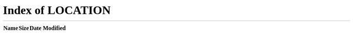 



<!DOCTYPE html>
<html lang="en" >

<head>

	
	<script>
window.ts_endpoint_url = "https:\/\/slack.com\/beacon\/timing";

(function(e) {
	var n=Date.now?Date.now():+new Date,r=e.performance||{},t=[],a={},i=function(e,n){for(var r=0,a=t.length,i=[];a>r;r++)t[r][e]==n&&i.push(t[r]);return i},o=function(e,n){for(var r,a=t.length;a--;)r=t[a],r.entryType!=e||void 0!==n&&r.name!=n||t.splice(a,1)};r.now||(r.now=r.webkitNow||r.mozNow||r.msNow||function(){return(Date.now?Date.now():+new Date)-n}),r.mark||(r.mark=r.webkitMark||function(e){var n={name:e,entryType:"mark",startTime:r.now(),duration:0};t.push(n),a[e]=n}),r.measure||(r.measure=r.webkitMeasure||function(e,n,r){n=a[n].startTime,r=a[r].startTime,t.push({name:e,entryType:"measure",startTime:n,duration:r-n})}),r.getEntriesByType||(r.getEntriesByType=r.webkitGetEntriesByType||function(e){return i("entryType",e)}),r.getEntriesByName||(r.getEntriesByName=r.webkitGetEntriesByName||function(e){return i("name",e)}),r.clearMarks||(r.clearMarks=r.webkitClearMarks||function(e){o("mark",e)}),r.clearMeasures||(r.clearMeasures=r.webkitClearMeasures||function(e){o("measure",e)}),e.performance=r,"function"==typeof define&&(define.amd||define.ajs)&&define("performance",[],function(){return r}) // eslint-disable-line
})(window);

</script>
<script>;(function() {

'use strict';


window.TSMark = function(mark_label) {
	if (!window.performance || !window.performance.mark) return;
	performance.mark(mark_label);
};
window.TSMark('start_load');


window.TSMeasureAndBeacon = function(measure_label, start_mark_label) {
	if (start_mark_label === 'start_nav' && window.performance && window.performance.timing) {
		window.TSBeacon(measure_label, (new Date()).getTime() - performance.timing.navigationStart);
		return;
	}
	if (!window.performance || !window.performance.mark || !window.performance.measure) return;
	performance.mark(start_mark_label + '_end');
	try {
		performance.measure(measure_label, start_mark_label, start_mark_label + '_end');
		window.TSBeacon(measure_label, performance.getEntriesByName(measure_label)[0].duration);
	} catch(e) { return; }
};


window.TSBeacon = function(label, value) {
	var endpoint_url = window.ts_endpoint_url || 'https://slack.com/beacon/timing';
	(new Image()).src = endpoint_url + '?data=' + encodeURIComponent(label + ':' + value);
};

})();
</script>
 

<script>
window.TSMark('step_load');
</script>	<noscript><meta http-equiv="refresh" content="0; URL=/?redir=%2Ffiles-pri%2FT3D6U95CL-F3DMGB6FJ%2FREADME.md&amp;nojsmode=1" /></noscript>
<script>(function() {
        'use strict';

	var start_time = Date.now();
	var logs = [];
	var connecting = true;
	var ever_connected = false;
	var log_namespace;

	var logWorker = function(ob) {
		var log_str = ob.secs+' start_label:'+ob.start_label+' measure_label:'+ob.measure_label+' description:'+ob.description;

		if (TS.metrics.getLatestMark(ob.start_label)) {
			TS.metrics.measure(ob.measure_label, ob.start_label);
			TS.log(88, log_str);

			if (ob.do_reset) {
				window.TSMark(ob.start_label);
			}
		} else {
			TS.maybeWarn(88, 'not timing: '+log_str);
		}
	}

	var log = function(k, description) {
		var secs = (Date.now()-start_time)/1000;

		logs.push({
			k: k,
			d: description,
			t: secs,
			c: !!connecting
		})

		if (!window.boot_data) return;
		if (!window.TS) return;
		if (!TS.metrics) return;
		if (!connecting) return;

		
		log_namespace = log_namespace || (function() {
			if (boot_data.app == 'client') return 'client';
			if (boot_data.app == 'space') return 'post';
			if (boot_data.app == 'api') return 'apisite';
			if (boot_data.app == 'mobile') return 'mobileweb';
			if (boot_data.app == 'web' || boot_data.app == 'oauth') return 'web';
			return 'unknown';
		})();

		var modifier = (TS.boot_data.feature_no_rollups) ? '_no_rollups' : '';

		logWorker({
			k: k,
			secs: secs,
			description: description,
			start_label: ever_connected ? 'start_reconnect' : 'start_load',
			measure_label: 'v2_'+log_namespace+modifier+(ever_connected ? '_reconnect__' : '_load__')+k,
			do_reset: false,
		});
	}

	var setConnecting = function(val) {
		val = !!val;
		if (val == connecting) return;

		if (val) {
			log('start');
			if (ever_connected) {
				
				window.TSMark('start_reconnect');
				window.TSMark('step_reconnect');
				window.TSMark('step_load');
			}

			connecting = val;
			log('start');
		} else {
			log('over');
			ever_connected = true;
			connecting = val;
		}
	}

	window.TSConnLogger = {
		log: log,
		logs: logs,
		start_time: start_time,
		setConnecting: setConnecting
	}
})();</script>

<script type="text/javascript">
if(self!==top)window.document.write("\u003Cstyle>body * {display:none !important;}\u003C\/style>\u003Ca href=\"#\" onclick="+
"\"top.location.href=window.location.href\" style=\"display:block !important;padding:10px\">Go to Slack.com\u003C\/a>");

(function() {
	var timer;
	if (self !== top) {
		timer = window.setInterval(function() {
			if (window.$) {
				try {
					$('#page').remove();
					$('#client-ui').remove();
					window.TS = null;
					window.clearInterval(timer);
				} catch(e) {}
			}
		}, 200);
	}
}());

</script>

<script>(function() {
        'use strict';

        window.callSlackAPIUnauthed = function(method, args, callback) {
                var timestamp = Date.now() / 1000;  
                var version = (window.TS && TS.boot_data) ? TS.boot_data.version_uid.substring(0, 8) : 'noversion';
                var url = '/api/' + method + '?_x_id=' + version + '-' + timestamp;
                var req = new XMLHttpRequest();

                req.onreadystatechange = function() {
                        if (req.readyState == 4) {
                                req.onreadystatechange = null;
                                var obj;

                                if (req.status == 200 || req.status == 429) {
                                        try {
                                                obj = JSON.parse(req.responseText);
                                        } catch (err) {
                                                console.warn('unable to do anything with api rsp');
                                        }
                                }

                                obj = obj || {
                                        ok: false
                                }

                                callback(obj.ok, obj, args);
                        }
                }

                var async = true;
                req.open('POST', url, async);

                var form_data = new FormData();
                var has_data = false;
                Object.keys(args).map(function(k) {
                        if (k[0] === '_') return;
                        form_data.append(k, args[k]);
                        has_data = true;
                });

                if (has_data) {
                        req.send(form_data);
                } else {
                        req.send();
                }
        }
})();</script>

						
	
		<script>
			if (window.location.host == 'slack.com' && window.location.search.indexOf('story') < 0) {
				document.cookie = '__cvo_skip_doc=' + escape(document.URL) + '|' + escape(document.referrer) + ';path=/';
			}
		</script>
	

		<script type="text/javascript">
		
		try {
			if(window.location.hash && !window.location.hash.match(/^(#?[a-zA-Z0-9_]*)$/)) {
				window.location.hash = '';
			}
		} catch(e) {}
		
	</script>

	<script type="text/javascript">
				(function(i,s,o,g,r,a,m){i['GoogleAnalyticsObject']=r;i[r]=i[r]||function(){
		(i[r].q=i[r].q||[]).push(arguments)},i[r].l=1*new Date();a=s.createElement(o),
		m=s.getElementsByTagName(o)[0];a.async=1;a.src=g;m.parentNode.insertBefore(a,m)
		})(window,document,'script','//www.google-analytics.com/analytics.js','ga');
		ga('create', "UA-106458-17", 'slack.com');

		
			window.optimizely = [];
		
		
		ga('send', 'pageview');
	
		(function(e,c,b,f,d,g,a){e.SlackBeaconObject=d;
		e[d]=e[d]||function(){(e[d].q=e[d].q||[]).push([1*new Date(),arguments])};
		e[d].l=1*new Date();g=c.createElement(b);a=c.getElementsByTagName(b)[0];
		g.async=1;g.src=f;a.parentNode.insertBefore(g,a)
		})(window,document,"script","https://a.slack-edge.com/4e6c/js/libs/slack_beacon.js","sb");
		sb('set', 'token', '3307f436963e02d4f9eb85ce5159744c');

				sb('track', 'pageview');

		function track(a){ga('send','event','web',a);sb('track',a);}

	</script>



<script type='text/javascript'>
	
	/* safety stub */
	window.mixpanel = {
		track: function() {},
		track_links: function() {},
		track_forms: function() {}
	};

	function mixpanel_track(){}
	function mixpanel_track_forms(){}
	function mixpanel_track_links(){}
	
</script>
	
	<meta name="referrer" content="no-referrer">
		<meta name="superfish" content="nofish">

	<script type="text/javascript">



var TS_last_log_date = null;
var TSMakeLogDate = function() {
	var date = new Date();

	var y = date.getFullYear();
	var mo = date.getMonth()+1;
	var d = date.getDate();

	var time = {
	  h: date.getHours(),
	  mi: date.getMinutes(),
	  s: date.getSeconds(),
	  ms: date.getMilliseconds()
	};

	Object.keys(time).map(function(moment, index) {
		if (moment == 'ms') {
			if (time[moment] < 10) {
				time[moment] = time[moment]+'00';
			} else if (time[moment] < 100) {
				time[moment] = time[moment]+'0';
			}
		} else if (time[moment] < 10) {
			time[moment] = '0' + time[moment];
		}
	});

	var str = y + '/' + mo + '/' + d + ' ' + time.h + ':' + time.mi + ':' + time.s + '.' + time.ms;
	if (TS_last_log_date) {
		var diff = date-TS_last_log_date;
		//str+= ' ('+diff+'ms)';
	}
	TS_last_log_date = date;
	return str+' ';
}

var parseDeepLinkRequest = function(code) {
	var m = code.match(/"id":"([CDG][A-Z0-9]{8})"/);
	var id = m ? m[1] : null;

	m = code.match(/"team":"(T[A-Z0-9]{8})"/);
	var team = m ? m[1] : null;

	m = code.match(/"message":"([0-9]+\.[0-9]+)"/);
	var message = m ? m[1] : null;

	return { id: id, team: team, message: message };
}

if ('rendererEvalAsync' in window) {
	var origRendererEvalAsync = window.rendererEvalAsync;
	window.rendererEvalAsync = function(blob) {
		try {
			var data = JSON.parse(decodeURIComponent(atob(blob)));
			if (data.code.match(/handleDeepLink/)) {
				var request = parseDeepLinkRequest(data.code);
				if (!request.id || !request.team || !request.message) return;

				request.cmd = 'channel';
				TSSSB.handleDeepLinkWithArgs(JSON.stringify(request));
				return;
			} else {
				origRendererEvalAsync(blob);
			}
		} catch (e) {
		}
	}
}
</script>



<script type="text/javascript">

	var TSSSB = {
		call: function() {
			return false;
		}
	};

</script>
<script>TSSSB.env = (function() {
	'use strict';

	var v = {
		win_ssb_version: null,
		win_ssb_version_minor: null,
		mac_ssb_version: null,
		mac_ssb_version_minor: null,
		mac_ssb_build: null,
		lin_ssb_version: null,
		lin_ssb_version_minor: null,
		desktop_app_version: null
	};

	var is_win = (navigator.appVersion.indexOf("Windows") !== -1);
	var is_lin = (navigator.appVersion.indexOf("Linux") !== -1);
	var is_mac = !!(navigator.userAgent.match(/(OS X)/g));

	if (navigator.userAgent.match(/(Slack_SSB)/g) || navigator.userAgent.match(/(Slack_WINSSB)/g)) {
		
		var parts = navigator.userAgent.split('/');
		var version_str = parts[parts.length-1];
		var version_float = parseFloat(version_str);
		var version_parts = version_str.split('.');
		var version_minor = (version_parts.length == 3) ? parseInt(version_parts[2]) : 0;

		if (navigator.userAgent.match(/(AtomShell)/g)) {
			
			if (is_lin) {
				v.lin_ssb_version = version_float;
				v.lin_ssb_version_minor = version_minor;
			} else if (is_win) {
				v.win_ssb_version = version_float;
				v.win_ssb_version_minor = version_minor;
			} else if (is_mac) {
				v.mac_ssb_version = version_float;
				v.mac_ssb_version_minor = version_minor;
			}

			if (version_parts.length >= 3) {
				v.desktop_app_version = {
					major: parseInt(version_parts[0]),
					minor: parseInt(version_parts[1]),
					patch: parseInt(version_parts[2])
				}
			}
		} else {
			
			v.mac_ssb_version = version_float;
			v.mac_ssb_version_minor = version_minor;

			
			
			var app_ver = window.macgap && macgap.app && macgap.app.buildVersion && macgap.app.buildVersion();
			var matches = String(app_ver).match(/(?:\()(.*)(?:\))/);
			v.mac_ssb_build = (matches && matches.length == 2) ? parseInt(matches[1] || 0) : 0;
		}
	}

	return v;
})();
</script>


	<script type="text/javascript">
		
		var was_TS = window.TS;
		delete window.TS;
		TSSSB.call('didFinishLoading');
		if (was_TS) window.TS = was_TS;
	</script>
	    <title>Slack</title>
    <meta name="author" content="Slack">
    <meta name="robots" content="noindex,nofollow">

	
		
	
	
					
	
				
	
																
	
	
	
	
	
			<!-- output_css "core" -->
    <link href="https://a.slack-edge.com/059b/style/rollup-plastic.css" rel="stylesheet" type="text/css" crossorigin="anonymous" onload="window._cdn && _cdn.ok(this, arguments)" onerror="window._cdn && _cdn.failed(this, arguments)">

		<!-- output_css "before_file_pages" -->

	<!-- output_css "file_pages" -->

		<!-- output_css "regular" -->
    <link href="https://a.slack-edge.com/1d5d6/style/index.css" rel="stylesheet" type="text/css" crossorigin="anonymous" onload="window._cdn && _cdn.ok(this, arguments)" onerror="window._cdn && _cdn.failed(this, arguments)">
    <link href="https://a.slack-edge.com/1d9c/style/libs/lato-1-compressed.css" rel="stylesheet" type="text/css" crossorigin="anonymous" onload="window._cdn && _cdn.ok(this, arguments)" onerror="window._cdn && _cdn.failed(this, arguments)">
    <link href="https://a.slack-edge.com/6663/style/sticky_nav.css" rel="stylesheet" type="text/css" crossorigin="anonymous" onload="window._cdn && _cdn.ok(this, arguments)" onerror="window._cdn && _cdn.failed(this, arguments)">
    <link href="https://a.slack-edge.com/63c4/style/footer.css" rel="stylesheet" type="text/css" crossorigin="anonymous" onload="window._cdn && _cdn.ok(this, arguments)" onerror="window._cdn && _cdn.failed(this, arguments)">

	

	
	
		<meta name="robots" content="noindex, nofollow" />
	

	
<link id="favicon" rel="shortcut icon" href="https://a.slack-edge.com/66f9/img/icons/favicon-32.png" sizes="16x16 32x32 48x48" type="image/png" />

<link rel="icon" href="https://a.slack-edge.com/0180/img/icons/app-256.png" sizes="256x256" type="image/png" />

<link rel="apple-touch-icon-precomposed" sizes="152x152" href="https://a.slack-edge.com/66f9/img/icons/ios-152.png" />
<link rel="apple-touch-icon-precomposed" sizes="144x144" href="https://a.slack-edge.com/66f9/img/icons/ios-144.png" />
<link rel="apple-touch-icon-precomposed" sizes="120x120" href="https://a.slack-edge.com/66f9/img/icons/ios-120.png" />
<link rel="apple-touch-icon-precomposed" sizes="114x114" href="https://a.slack-edge.com/66f9/img/icons/ios-114.png" />
<link rel="apple-touch-icon-precomposed" sizes="72x72" href="https://a.slack-edge.com/0180/img/icons/ios-72.png" />
<link rel="apple-touch-icon-precomposed" href="https://a.slack-edge.com/66f9/img/icons/ios-57.png" />

<meta name="msapplication-TileColor" content="#FFFFFF" />
<meta name="msapplication-TileImage" content="https://a.slack-edge.com/66f9/img/icons/app-144.png" />
	
	<!--[if lt IE 9]>
	<script src="https://a.slack-edge.com/ef0d/js/libs/html5shiv.js"></script>
	<![endif]-->

</head>

<body class="	index		">

		  			<script>
		
			var w = Math.max(document.documentElement.clientWidth, window.innerWidth || 0);
			if (w > 1440) document.querySelector('body').classList.add('widescreen');
		
		</script>
	
  	
	

	
					

		




<nav class="top persistent">

	
	<a href="https://slack.com/" class="logo" data-qa="logo" data-clog-event="WEBSITE_CLICK" data-clog-params="click_target=logo" aria-label="Slack homepage"></a>

	
			<ul>
			<li><a  href="https://slack.com/is" data-qa="product" data-clog-event="nav_product">Product</a></li>
			<li><a  href="https://slack.com/pricing" data-qa="pricing" data-clog-event="WEBSITE_CLICK" data-clog-params="click_target=nav_pricing">Pricing</a></li>			<li><a  href="https://get.slack.help/hc/en-us" data-qa="support" data-clog-event="WEBSITE_CLICK" data-clog-params="click_target=nav_support">Support</a></li>

						<li class= "mobile_btn download_slack"><a  href="https://slack.com/downloads" data-qa="download_slack" data-clog-event="WEBSITE_CLICK" data-clog-params="click_target=nav_download">Download Slack</a></li>
							<li><a href="https://slack.com/create" class="opt_nav_create ga_track_signup " data-qa="create_team" data-clog-event="WEBSITE_CLICK" data-clog-params="click_target=nav_create_team">Create a new team</a></li>				<li><a  href="https://slack.com/signin/find" class="opt_nav_find" data-qa="find_team" data-clog-event="WEBSITE_CLICK" data-clog-params="click_target=nav_find_team">Find your team</a></li>
				<li class="sign_in hide_on_mobile"><a href="https://slack.com/signin" class="btn_sticky btn_filled opt_nav_signin" data-qa="sign_in" data-clog-event="WEBSITE_CLICK" data-clog-params="click_target=nav_sign_in">Sign in</a></li>
						<li class="mobile_btn mobile_menu_btn">
				<a href="#" class="btn_sticky" data-clog-event="WEBSITE_CLICK" data-clog-params="click_target=nav_mobile_menu_btn">Menu</a>
			</li>
		</ul>

		
	</nav>

<nav class="mobile_menu loading menu_scroll" aria-hidden="true">
	<div class="mobile_menu_wrapper">
	<div class="mobile_menu_header">
			<a href="https://slack.com/" class="logo" data-clog-event="WEBSITE_CLICK" data-clog-params="click_target=nav_logo"></a>
			<a href="#" class="close" aria-label="close" data-clog-event="WEBSITE_CLICK" data-clog-params="click_target=nav_menu_close"><ts-icon class="ts_icon ts_icon_times"></ts-icon></a>
	</div>
					<ul>
				<li><a  href="https://slack.com/is" data-clog-event="WEBSITE_CLICK" data-clog-params="click_target=nav_product">Product</a></li>
				<li><a  href="https://slack.com/pricing" data-clog-event="WEBSITE_CLICK" data-clog-params="click_target=nav_pricing">Pricing</a></li>				<li><a  href="https://get.slack.help/hc/en-us" data-clog-event="WEBSITE_CLICK" data-clog-params="click_target=nav_support">Support</a></li>
				<li><a  href="https://slack.com/downloads" data-clog-event="WEBSITE_CLICK" data-clog-params="click_target=nav_download">Download <span class="optional_desktop_nav_message">the Slack app</span></a></li>
			</ul>

			<ul class="mobile_menu_footer">
				
				<li><a href="https://slack.com/signin" class="opt_nav_signin" target="_blank" data-clog-event="WEBSITE_CLICK" data-clog-params="click_target=nav_sign_in"><ts-icon class="ts_icon small float_none team_icon ts_icon_plus default signup_icon"></ts-icon> <span class="switcher_label">Sign in</span></a></li>
				
				<li><a href="https://slack.com/create" class="ga_track_signup opt_nav_create " target="_blank" data-clog-event="WEBSITE_CLICK" data-clog-params="click_target=nav_create_team"><ts-icon class="ts_icon small float_none team_icon ts_icon_slack_pillow default signup_icon"></ts-icon> <span class="switcher_label">Create a new team</span></a></li>			</ul>
			</div>
</nav>

	
	<div id="page" >

		<div id="page_contents" data-qa="page_contents" class="">

<div class="span_4_of_6 col float_none margin_auto no_right_padding">
			<p class="alert alert_info"><i class="ts_icon ts_icon_info_circle"></i> You need to sign in to see this page.</p>

	<p id="error_ratelimit" class="alert alert_warning" style="display: none;"><i class="ts_icon ts_icon_warning"></i> <strong>Too many login failures!</strong><br class="hide_on_mobile" />
		Please take a deep breath and try again in a moment.
</p>
<p id="error_unknown" class="alert alert_error" style="display: none;"><i class="ts_icon ts_icon_warning"></i> Hmmm... something went wrong. Please try again.</p></div>

	<div class="real_content card align_center span_4_of_6 col float_none margin_auto large_bottom_margin right_padding large_bottom_padding">
	<h1 id="signin_header"> Sign in to <span class="break_word">krate-app.slack.com</span></h1>

	
	<div class="col span_4_of_6 float_none margin_auto large_bottom_margin">

		<form id="signin_form" action="/" method="post" accept-encoding="UTF-8">
			<input type="hidden" name="signin" value="1">
			<input type="hidden" name="redir" value="/files-pri/T3D6U95CL-F3DMGB6FJ/README.md">
						<input type="hidden" name="crumb" value="s-1481671048-7fd8dc3c44-☃" />

			<p>Enter your <strong>email address</strong> and <strong>password</strong>.</p>

			<p class=" no_bottom_margin">
				<input type="email" id="email" name="email" size="40" value="" placeholder="you@domain.com">
			</p>

			<p class=" small_bottom_margin">
				<input type="password" id="password" name="password" size="40" placeholder="password">
			</p>
			
			
						

			<p><button id="signin_btn" type="submit" class="btn btn_large full_width ladda-button" data-style="expand-right"><span class="ladda-label">Sign in</span></button></p>

			<p><label class="checkbox"><input type="checkbox" name="remember" checked> Keep me signed in</label></p>

							<p class="small very_small_bottom_margin"><a id="forgot-pw" href="/forgot" class="bold">I forgot my password</a></p>
						
		</form>
	</div>

	<p class="subtle_silver small">
			</p>
</div>
	<div class="real_content align_center">
			<p>If you have an <strong>
<span class="team_email_domains" data-team-email-domains-formatted="@krizek.io">
			@krizek.io
	</span> </strong> email address, you can <a href="/signup/"  class="bold" data-clog-event="WEBSITE_CLICK" data-clog-params="click_target=inc_index_secondary_info_create_an_account">create an account</a>.</p>
	
	
			<p>
			Trying to create a team?
			
	
	<a data-clog-event="WEBSITE_CLICK" data-clog-params="click_target=inc_download_app_or_sign_in_cta_sign_up_link" href="https://slack.com/" class="bold">Sign up on the home page</a> to get started.
			</p>
	</div>

					
	</div>
	<div id="overlay"></div>
</div>


	


<footer  data-qa="footer">
	<section class="links">
		<div class="grid">
			<div class="col span_1_of_4 nav_col">
				<ul>
					<li class="cat_1">Using Slack</li>
					<li><a href="/is" data-qa="product_footer" data-clog-event="WEBSITE_CLICK" data-clog-params="click_target=footer_product">Product</a></li>
					<li><a href="/pricing" data-qa="pricing_footer" data-clog-event="WEBSITE_CLICK" data-clog-params="click_target=footer_pricing">Pricing</a></li>
					<li><a href="https://get.slack.help/hc/en-us" data-qa="support_footer" data-clog-event="WEBSITE_CLICK" data-clog-params="click_target=footer_support">Support</a></li>
					<li><a href="/guides" data-qa="getting_started" data-clog-event="WEBSITE_CLICK" data-clog-params="click_target=footer_getting_started">Slack Guides</a></li>
					<li><a href="/videoguides" data-qa="video_guides" data-clog-event="WEBSITE_CLICK" data-clog-params="click_target=footer_video_guides">Video Guides</a></li>
					<li><a href="/apps" data-qa="app_directory" data-clog-event="WEBSITE_CLICK" data-clog-params="click_target=footer_app_directory">App Directory</a></li>
					<li><a href="https://api.slack.com/" data-qa="api" data-clog-event="WEBSITE_CLICK" data-clog-params="click_target=footer_api">API</a></li>
				</ul>
			</div>
			<div class="col span_1_of_4 nav_col">
				<ul>
					<li class="cat_2">Slack <ts-icon class="ts_icon_heart"></ts-icon></li>
					<li><a href="/jobs" data-qa="jobs" data-clog-event="WEBSITE_CLICK" data-clog-params="click_target=footer_jobs">Jobs</a></li>
					<li><a href="/customers" data-qa="customers" data-clog-event="WEBSITE_CLICK" data-clog-params="click_target=footer_customers">Customers</a></li>
					<li><a href="/developers" data-qa="developers" data-clog-event="WEBSITE_CLICK" data-clog-params="click_target=footer_developers">Developers</a></li>
					<li><a href="/events" data-qa="events" data-clog-event="WEBSITE_CLICK" data-clog-params="click_target=footer_events">Events</a></li>
					<li><a href="http://slackhq.com/" data-qa="blog_footer" data-clog-event="WEBSITE_CLICK" data-clog-params="click_target=footer_blog">Blog</a></li>
					<li><a href="/podcast" data-qa="podcast" data-clog-event="WEBSITE_CLICK" data-clog-params="click_target=footer_podcast">Podcast</a></li>
					<li><a href="https://slack.shop/" data-qa="slack_shop" data-clog-event="WEBSITE_CLICK" data-clog-params="click_target=footer_slack_shop">Slack Shop</a></li>
				</ul>
			</div>
			<div class="col span_1_of_4 nav_col">
				<ul>
					<li class="cat_3">Legal</li>
					<li><a href="/privacy-policy" data-qa="privacy" data-clog-event="WEBSITE_CLICK" data-clog-params="click_target=footer_privacy">Privacy</a></li>
					<li><a href="/security" data-qa="security" data-clog-event="WEBSITE_CLICK" data-clog-params="click_target=footer_security">Security</a></li>
					<li><a href="/terms-of-service" data-qa="tos" data-clog-event="WEBSITE_CLICK" data-clog-params="click_target=footer_tos">Terms of Service</a></li>
					<li><a href="/policies" data-qa="policies" data-clog-event="WEBSITE_CLICK" data-clog-params="click_target=footer_policies">Policies</a></li>
				</ul>
			</div>
			<div class="col span_1_of_4 nav_col">
				<ul>
					<li class="cat_4">Handy Links</li>
					<li><a href="/downloads" data-qa="downloads" data-clog-event="WEBSITE_CLICK" data-clog-params="click_target=footer_downloads">Download desktop app</a></li>
					<li><a href="/downloads" data-qa="downloads_mobile" data-clog-event="WEBSITE_CLICK" data-clog-params="click_target=footer_downloads_mobile">Download mobile app</a></li>
					<li><a href="/brand-guidelines" data-qa="brand_guidelines" data-clog-event="WEBSITE_CLICK" data-clog-params="click_target=footer_brand_guidelines">Brand Guidelines</a></li>
					<li><a href="http://slackatwork.com" data-qa="slack_at_work" data-clog-event="WEBSITE_CLICK" data-clog-params="click_target=footer_slack_at_work">Slack at Work</a></li>
					<li><a href="https://status.slack.com/" data-qa="status" data-clog-event="WEBSITE_CLICK" data-clog-params="click_target=footer_status">Status</a></li>
				</ul>
			</div>
		</div>
	</section>

	<div class="footnote">
		<section>
			<a href="https://slack.com" aria-label="Slack homepage" data-clog-event="WEBSITE_CLICK" data-clog-params="click_target=footer_slack_icon"><ts-icon class="ts_icon_slack_pillow" aria-hidden="true"></ts-icon></a>
			<ul>
				<li>
					<a href="/help/contact" data-qa="contact_us" data-clog-event="WEBSITE_CLICK" data-clog-params="click_target=footer_contact_us">Contact Us</a>
				</li>
				<li>
					<a href="https://twitter.com/SlackHQ" data-qa="slack_twitter" data-clog-event="WEBSITE_CLICK" data-clog-params="click_target=footer_slack_twitter" aria-label="Slack on Twitter"><ts-icon class="ts_icon_twitter" aria-hidden="true"></ts-icon></a>
				</li>
				<li class="yt">
					<a href="https://www.youtube.com/channel/UCY3YECgeBcLCzIrFLP4gblw" data-qa="slack_youtube" data-clog-event="WEBSITE_CLICK" data-clog-params="click_target=footer_slack_youtube" aria-label="Slack on YouTube"><ts-icon class="ts_icon_youtube" aria-hidden="true"></ts-icon></a>
				</li>
			</ul>
		</section>
	</div>
</footer>





<script type="text/javascript">

	function vvv(v) {

		var vvv_warning = 'You cannot use vvv on dynamic values. Please make sure you only pass in static file paths.';
		if (TS && TS.warn) {
			TS.warn(vvv_warning);
		} else {
			console.warn(vvv_warning);
		}

		return v;
	}

	var cdn_url = "https:\/\/slack.global.ssl.fastly.net";
	var inc_js_setup_data = {
		emoji_sheets: {
			apple: 'https://a.slack-edge.com/bfaba/img/emoji_2016_06_08/sheet_apple_64_indexed_256colors.png',
			google: 'https://a.slack-edge.com/f360/img/emoji_2016_06_08/sheet_google_64_indexed_128colors.png',
			twitter: 'https://a.slack-edge.com/bfaba/img/emoji_2016_06_08/sheet_twitter_64_indexed_128colors.png',
			emojione: 'https://a.slack-edge.com/bfaba/img/emoji_2016_06_08/sheet_emojione_64_indexed_128colors.png',
		},
	};
</script>

									


			<!-- output_js "core" -->
<script type="text/javascript" src="https://a.slack-edge.com/4a39f/js/libs/jquery.js" crossorigin="anonymous" onload="window._cdn && _cdn.ok(this, arguments)" onerror="window._cdn && _cdn.failed(this, arguments)"></script>
<script type="text/javascript" src="https://a.slack-edge.com/e2d1/js/libs/format-message-parse-tokens.js" crossorigin="anonymous" onload="window._cdn && _cdn.ok(this, arguments)" onerror="window._cdn && _cdn.failed(this, arguments)"></script>
<script type="text/javascript" src="https://a.slack-edge.com/72d2/js/libs/message-format.js" crossorigin="anonymous" onload="window._cdn && _cdn.ok(this, arguments)" onerror="window._cdn && _cdn.failed(this, arguments)"></script>
<script type="text/javascript" src="https://a.slack-edge.com/c87f/js/polyfills/Intl.js" crossorigin="anonymous" onload="window._cdn && _cdn.ok(this, arguments)" onerror="window._cdn && _cdn.failed(this, arguments)"></script>
<script type="text/javascript" src="https://a.slack-edge.com/cd0b/js/TS.min.js" crossorigin="anonymous" onload="window._cdn && _cdn.ok(this, arguments)" onerror="window._cdn && _cdn.failed(this, arguments)"></script>
<script type="text/javascript" src="https://a.slack-edge.com/f2ef/js/TS.i18n.js" crossorigin="anonymous" onload="window._cdn && _cdn.ok(this, arguments)" onerror="window._cdn && _cdn.failed(this, arguments)"></script>
<script type="text/javascript" src="https://a.slack-edge.com/f4b89/js/TS.clog.js" crossorigin="anonymous" onload="window._cdn && _cdn.ok(this, arguments)" onerror="window._cdn && _cdn.failed(this, arguments)"></script>
<script type="text/javascript" src="https://a.slack-edge.com/3f58/js/libs/signals.js" crossorigin="anonymous" onload="window._cdn && _cdn.ok(this, arguments)" onerror="window._cdn && _cdn.failed(this, arguments)"></script>

		<!-- output_js "core_web" -->
<script type="text/javascript" src="https://a.slack-edge.com/9982f/js/rollup-core_web.js" crossorigin="anonymous" onload="window._cdn && _cdn.ok(this, arguments)" onerror="window._cdn && _cdn.failed(this, arguments)"></script>

		<!-- output_js "secondary" -->

							
	<!-- output_js "regular" -->
<script type="text/javascript" src="https://a.slack-edge.com/381817/js/sticky_nav.js" crossorigin="anonymous" onload="window._cdn && _cdn.ok(this, arguments)" onerror="window._cdn && _cdn.failed(this, arguments)"></script>
<script type="text/javascript" src="https://a.slack-edge.com/78f3/js/libs/warn_capslock.js" crossorigin="anonymous" onload="window._cdn && _cdn.ok(this, arguments)" onerror="window._cdn && _cdn.failed(this, arguments)"></script>
<script type="text/javascript" src="https://a.slack-edge.com/99d9/js/libs/spin.js" crossorigin="anonymous" onload="window._cdn && _cdn.ok(this, arguments)" onerror="window._cdn && _cdn.failed(this, arguments)"></script>
<script type="text/javascript" src="https://a.slack-edge.com/9aa4/js/libs/ladda.js" crossorigin="anonymous" onload="window._cdn && _cdn.ok(this, arguments)" onerror="window._cdn && _cdn.failed(this, arguments)"></script>
<script type="text/javascript" src="https://a.slack-edge.com/c546/js/footer.js" crossorigin="anonymous" onload="window._cdn && _cdn.ok(this, arguments)" onerror="window._cdn && _cdn.failed(this, arguments)"></script>


		<script type="text/javascript">
				TS.clog.setTeam('T3D6U95CL');
			</script>

			<script type="text/javascript">
					
				$('input[name="email"]').val() ? $('input[name="password"]').focus() : $('input[name="email"]').focus();
			
						
			if (navigator.userAgent.match(/windows phone/i)) {
				$('input[name="password"]').css('font-family', 'sans-serif,arial,verdana,tahoma');
			}
		

		

		var $signin_btn = $('#signin_btn');
		$signin_btn.data('ladda', Ladda.create(document.querySelector('#signin_btn')));

		var no_sso = false;
		var team_id = 'T3D6U95CL';
		var email_regex = new RegExp("[a-z0-9!#$%&'*+/=?^_`{|}~-]+(?:\\.[a-z0-9!#$%&'*+/=?^_`{|}~-]+)*@(?:[a-z0-9](?:[a-z0-9-]*[a-z0-9])?\\.)+[a-z0-9](?:[a-z0-9-]*[a-z0-9])?", 'i');

		// signin form
		$('#signin_form').on('submit', function(e) {

			var email = $.trim($('#email').val());
			var password = $.trim($('#password').val());

			// no email or invalid email
			if (!email || !email_regex.test(email)) {
				$('#email').focus().closest('p').addClass('error');
				e.preventDefault();
				return;
			}

			// no password
			if (!password) {
				$('#password').focus().closest('p').addClass('error');
				e.preventDefault();
				return;
			}

			// Prevent the form from submitting twice, which causes the following SSB signin bug:
			// https://slack-bugs.tinyspeck.com/14961
			$signin_btn.attr('disabled', true);
			$signin_btn.attr('aria-disabled', true);
			$signin_btn.data('ladda').start();
		});

		// magic login signin form
		$('#signin_form_magic').on('submit', function(e) {

			e.preventDefault();
			var email = $.trim($('#email').val());

			// no email or invalid email
			if (!email || !email_regex.test(email)) {
				$('#email').focus().closest('p').addClass('error');
			} else {
				$('[name=email]').val(email);
				$('#magic_login_options .js_insert_email').text(email);
				$('#signin_form_magic, #signin_header').addClass('hidden');
				$('#magic_login_options').removeClass('hidden');
				$('#magic_login_use_password').focus();
                        }

                });

		// user given magic login, but wants to enter email/password
		$('#magic_login_use_password').on('click', function(e){

			e.preventDefault();
			$('.error').removeClass('error');
			$('#magic_login_options').addClass('hidden');
			$('#signin_form, #signin_header').removeClass('hidden');
			$('#password').focus();

		});

		$('.code_problem').on('click', function (e) {
			e.preventDefault();
			$('.send_code_block').slideToggle();
		});

		$('.view_more_email_domains_button').on('click', function() {
			var $team_email_domains = $('.team_email_domains');
			$team_email_domains.text($team_email_domains.data('team-email-domains-formatted'));
		});

		$(document).ready(function() {
			$forgot_pw = $('#forgot-pw');
			if ($forgot_pw.length) {
				/**
				 * Grab the current email that the user has entered before going to the
				 * 'forgot password' page so that we can prefill the email field.
				 */
				function grabEmail(e) {
					var $el = $(e.target);
					var new_url = $el.attr('href');
					var email = $('#email').val();

					/**
					 * Simple check to make sure that the user actually typed in what looks like an email.
					 * If what the user entered doesn't look like an email, don't prefill.
					 */
					if (email.length > 0 && email.indexOf('@') != -1) {
						new_url += '?email=' + encodeURIComponent(email);
					}

					$el.attr('href', new_url);
				}
				$forgot_pw.on('click', grabEmail);
			}
		});

		
	</script>


	
<style>.color_9f69e7:not(.nuc) {color:#9F69E7;}.color_4bbe2e:not(.nuc) {color:#4BBE2E;}.color_e7392d:not(.nuc) {color:#E7392D;}.color_3c989f:not(.nuc) {color:#3C989F;}.color_674b1b:not(.nuc) {color:#674B1B;}.color_e96699:not(.nuc) {color:#E96699;}.color_e0a729:not(.nuc) {color:#E0A729;}.color_684b6c:not(.nuc) {color:#684B6C;}.color_5b89d5:not(.nuc) {color:#5B89D5;}.color_2b6836:not(.nuc) {color:#2B6836;}.color_99a949:not(.nuc) {color:#99A949;}.color_df3dc0:not(.nuc) {color:#DF3DC0;}.color_4cc091:not(.nuc) {color:#4CC091;}.color_9b3b45:not(.nuc) {color:#9B3B45;}.color_d58247:not(.nuc) {color:#D58247;}.color_bb86b7:not(.nuc) {color:#BB86B7;}.color_5a4592:not(.nuc) {color:#5A4592;}.color_db3150:not(.nuc) {color:#DB3150;}.color_235e5b:not(.nuc) {color:#235E5B;}.color_9e3997:not(.nuc) {color:#9E3997;}.color_53b759:not(.nuc) {color:#53B759;}.color_c386df:not(.nuc) {color:#C386DF;}.color_385a86:not(.nuc) {color:#385A86;}.color_a63024:not(.nuc) {color:#A63024;}.color_5870dd:not(.nuc) {color:#5870DD;}.color_ea2977:not(.nuc) {color:#EA2977;}.color_50a0cf:not(.nuc) {color:#50A0CF;}.color_d55aef:not(.nuc) {color:#D55AEF;}.color_d1707d:not(.nuc) {color:#D1707D;}.color_43761b:not(.nuc) {color:#43761B;}.color_e06b56:not(.nuc) {color:#E06B56;}.color_8f4a2b:not(.nuc) {color:#8F4A2B;}.color_902d59:not(.nuc) {color:#902D59;}.color_de5f24:not(.nuc) {color:#DE5F24;}.color_a2a5dc:not(.nuc) {color:#A2A5DC;}.color_827327:not(.nuc) {color:#827327;}.color_3c8c69:not(.nuc) {color:#3C8C69;}.color_8d4b84:not(.nuc) {color:#8D4B84;}.color_84b22f:not(.nuc) {color:#84B22F;}.color_4ec0d6:not(.nuc) {color:#4EC0D6;}.color_e23f99:not(.nuc) {color:#E23F99;}.color_e475df:not(.nuc) {color:#E475DF;}.color_619a4f:not(.nuc) {color:#619A4F;}.color_a72f79:not(.nuc) {color:#A72F79;}.color_7d414c:not(.nuc) {color:#7D414C;}.color_aba727:not(.nuc) {color:#ABA727;}.color_965d1b:not(.nuc) {color:#965D1B;}.color_4d5e26:not(.nuc) {color:#4D5E26;}.color_dd8527:not(.nuc) {color:#DD8527;}.color_bd9336:not(.nuc) {color:#BD9336;}.color_e85d72:not(.nuc) {color:#E85D72;}.color_dc7dbb:not(.nuc) {color:#DC7DBB;}.color_bc3663:not(.nuc) {color:#BC3663;}.color_9d8eee:not(.nuc) {color:#9D8EEE;}.color_8469bc:not(.nuc) {color:#8469BC;}.color_73769d:not(.nuc) {color:#73769D;}.color_b14cbc:not(.nuc) {color:#B14CBC;}</style>

<!-- slack-www-hhvm180 / 2016-12-13 15:17:28 / v7cd66d2bae6b796d55ef68f06b2713faf5158730 / B:H -->

</body>
</html>